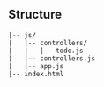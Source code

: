 ## Structure

```
|-- js/
|   |-- controllers/
|   |   |-- todo.js
|   |-- controllers.js
|   |-- app.js
|-- index.html
```
